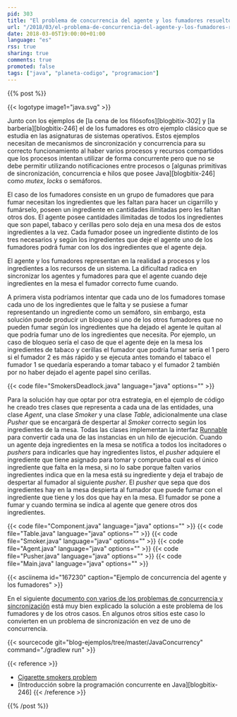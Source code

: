 ```yaml
---
pid: 303
title: "El problema de concurrencia del agente y los fumadores resuelto en Java"
url: "/2018/03/el-problema-de-concurrencia-del-agente-y-los-fumadores-resuelto-en-java/"
date: 2018-03-05T19:00:00+01:00
language: "es"
rss: true
sharing: true
comments: true
promoted: false
tags: ["java", "planeta-codigo", "programacion"]
---
```


{{% post %}}

{{< logotype image1="java.svg" >}}

Junto con los ejemplos de [la cena de los filósofos][blogbitix-302] y [la barbería][blogbitix-246] el de los fumadores es otro ejemplo clásico que se estudia en las asignaturas de sistemas operativos. Estos ejemplos necesitan de mecanismos de sincronización y concurrencia para su correcto funcionamiento al haber varios procesos y recursos compartidos que los procesos intentan utilizar de forma concurrente pero que no se debe permitir utilizando notificaciones entre procesos o [algunas primitivas de sincronización, concurrencia e hilos que posee Java][blogbitix-246] como _mutex_, _locks_ o semáforos.

El caso de los fumadores consiste en un grupo de fumadores que para fumar necesitan los ingredientes que les faltan para hacer un cigarrillo y fumárselo, poseen un ingrediente en cantidades ilimitadas pero les faltan otros dos. El agente posee cantidades ilimitadas de todos los ingredientes que son papel, tabaco y cerillas pero solo deja en una mesa dos de estos ingredientes a la vez. Cada fumador posee un ingrediente distinto de los tres necesarios y según los ingredientes que deje el agente uno de los fumadores podrá fumar con los dos ingredientes que el agente deja.

El agente y los fumadores representan en la realidad a procesos y los ingredientes a los recursos de un sistema. La dificultad radica en sincronizar los agentes y fumadores para que el agente cuando deje ingredientes en la mesa el fumador correcto fume cuando.

A primera vista podríamos intentar que cada uno de los fumadores tomase cada uno de los ingredientes que le falta y se pusiese a fumar representando un ingrediente como un semáforo, sin embargo, esta solución puede producir un bloqueo si uno de los otros fumadores que no pueden fumar según los ingredientes que ha dejado el agente le quitan al que podría fumar uno de los ingredientes que necesita. Por ejemplo, un caso de bloqueo sería el caso de que el agente deje en la mesa los ingredientes de tabaco y cerillas el fumador que podría fumar sería el 1 pero si el fumador 2 es más rápido y se ejecuta antes tomando el tabaco el fumador 1 se quedaría esperando a tomar tabaco y el fumador 2 también por no haber dejado el agente papel sino cerillas.

{{< code file="SmokersDeadlock.java" language="java" options="" >}}

Para la solución hay que optar por otra estrategia, en el ejemplo de código he creado tres clases que representa a cada una de las entidades, una clase _Agent_, una clase _Smoker_ y una clase _Table_, adicionalmente una clase _Pusher_ que se encargará de despertar al _Smoker_ correcto según los ingredientes de la mesa. Todas las clases implementan la interfaz [Runnable](https://docs.oracle.com/javase/9/docs/api/java/lang/Runnable.html) para convertir cada una de las instancias en un hilo de ejecución. Cuando un agente deja ingredientes en la mesa se notifica a todos los incitadores  o _pushers_ para indicarles que hay ingredientes listos, el _pusher_ adquiere el ingrediente que tiene asignado para tomar y comprueba cual es el único ingrediente que falta en la mesa, si no lo sabe porque falten varios ingredientes indica que en la mesa está su ingrediente y deja el trabajo de despertar al fumador al siguiente _pusher_. El _pusher_ que sepa que dos ingredientes hay en la mesa despierta al fumador que puede fumar con el ingrediente que tiene y los dos que hay en la mesa. El fumador se pone a fumar y cuando termina se indica al agente que genere otros dos ingredientes.

{{< code file="Component.java" language="java" options="" >}}
{{< code file="Table.java" language="java" options="" >}}
{{< code file="Smoker.java" language="java" options="" >}}
{{< code file="Agent.java" language="java" options="" >}}
{{< code file="Pusher.java" language="java" options="" >}}
{{< code file="Main.java" language="java" options="" >}}

{{< asciinema id="167230"    caption="Ejemplo de concurrencia del agente y los fumadores" >}}

En el siguiente [documento con varios de los problemas de concurrencia y sincronización](https://cse.yeditepe.edu.tr/~kserdaroglu/spring2014/cse331/labnotes/WEEK%205%20-%20SEMAPHORES/mysemaphoreexamplesMOE.pdf) está muy bien explicado la solución a este problema de los fumadores y de los otros casos. En algunos otros sitios este caso lo convierten en un problema de sincronización en vez de uno de concurrencia.

{{< sourcecode git="blog-ejemplos/tree/master/JavaConcurrency" command="./gradlew run" >}}

{{< reference >}}
* [Cigarette smokers problem](https://en.wikipedia.org/wiki/Cigarette_smokers_problem)
* [Introducción sobre la programación concurrente en Java][blogbitix-246]
{{< /reference >}}

{{% /post %}}
